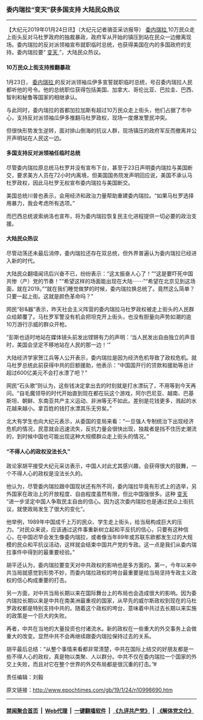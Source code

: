 ### 委内瑞拉“变天”获多国支持 大陆民众热议
------------------------

<p>
 【大纪元2019年01月24日讯】（大纪元记者骆亚采访报导）
 <a href="http://www.epochtimes.com/gb/tag/%E5%A7%94%E5%86%85%E7%91%9E%E6%8B%89.html">
  委内瑞拉
 </a>
 10万民众走上街头反对马杜罗政府的独裁暴政，政府军从开始的镇压到站在民众一边撤离现场。委内瑞拉的反对派领袖宣布就职临时总统，也获得美国在内的多国政府的支持。委内瑞拉要“
 <a href="http://www.epochtimes.com/gb/tag/%E5%8F%98%E5%A4%A9.html">
  变天
 </a>
 ”，大陆民众热议。
</p>
<h4>
 10万民众上街支持推翻暴政
</h4>
<p>
 1月23日，
 <a href="http://www.epochtimes.com/gb/tag/%E5%A7%94%E5%86%85%E7%91%9E%E6%8B%89.html">
  委内瑞拉
 </a>
 的反对派领袖瓜伊多宣誓就职临时总统，号召委内瑞拉人民都听他的号令。他的总统职位获得包括美国、加拿大、哥伦比亚、巴拉圭、巴西、智利和秘鲁等国家的相继承认。
</p>
<p>
 与此同时，委内瑞拉的首都加拉加斯有超过10万民众走上街头，他们占据了市中心，支持反对派领袖瓜伊多推翻马杜罗政权，现场一度爆发警民冲突。
</p>
<p>
 但很快形势发生逆转，面对排山倒海的抗议人群，现场镇压的政府军反而撤离并公开声明站在人民这一边。
</p>
<h4>
 多国支持反对派领袖任临时总统
</h4>
<p>
 尽管委内瑞拉原总统马杜罗并没有宣布下台，甚至于23日声明委内瑞拉与美国断交，要求美方人员在72小时内离境，但美国国务院发声明回应说，美国不承认马杜罗政权，因此马杜罗无权宣布委内瑞拉与美国断交。
</p>
<p>
 美国总统川普也表示，会用经济和政治力量帮助重建委内瑞拉。“如果马杜罗选择用暴力，我会考虑所有选项。”
</p>
<p>
 而巴西总统波索纳洛也宣布，将为委内瑞拉恢复民主化进程提供一切必要的政治支援。
</p>
<h4>
 大陆民众热议
</h4>
<p>
 尽管动荡还未最后消停，委内瑞拉还存在双总统，但外界普遍认为委内瑞拉已经进入新的时代。
</p>
<p>
 大陆民众翻墙闻讯后兴奋不已，纷纷表示：“这太振奋人心了！”“这是要吓死中国共惨（产）党的节奏！”“希望这样的场面能出现在大陆⋯⋯”“希望在北京见到这场面，就在2019。”“就在我们睡觉做梦的时候，委内瑞拉换总统了。竟然这么简单？只要一起上街。这就是颜色革命吗？”
</p>
<p>
 网民“砂&amp;器”表示，昨天社会主义阵营的委内瑞拉马杜罗政权被走上街头的人民群众给颠覆了。马杜罗军警没有机会把坦克开上街头，也没有胆量向声势如潮的逾10万游行示威的群众开枪。
</p>
<p>
 “彭斯也适时地站在媒体镜头前发出铿锵有力的声明：‘当人民发出自由独立的声音时，美国会坚定不移地站在人民的那一边！’”
</p>
<p>
 大陆经济学家贺江兵等人公开表示，委内瑞拉是因为经济危机导致了政权危机。就马杜罗总统此前获得中共的巨额援助，他表示：“中国国开行的贷款和援助等总计超过600亿美元不会打水漂了吧？”
</p>
<p>
 网民“石头歌”则认为，这些钱决定拿出去的时刻就是打水漂玩了，不用等到今天再问。“自毛魔领导的时代开始直到现在都在玩这个游戏，阿尔巴尼亚、越南、巴基斯坦、朝鲜、东南亚共产主义运动、非洲等无不如此。差别是花钱更多，溅起的水花越来越小。拿百姓的钱打水漂其乐无穷矣。”
</p>
<p>
 北大有学生也向大纪元表示，从委国的变局来看：“一旦强人专制统治下出现经济危机的情况，民意就会迅速流失，反抗力量会很快出现，独裁者是挡不住历史潮流的，到时候中国也可能出现这种大规模群众走上街头的情况。”
</p>
<h4>
 “不得人心的政权没法长久”
</h4>
<p>
 政论家胡平接受大纪元采访表示，中国人对此尤其感兴趣，会获得很大的鼓舞，一个不得人心的政权是没法长久的。
</p>
<p>
 他认为，尽管委内瑞拉跟中国现状还有所不同，委内瑞拉毕竟有形式上的选举，另外国家在政治上的开放程度、自由程度虽然有限，但比中国强很多。这种
 <a href="http://www.epochtimes.com/gb/tag/%E5%8F%98%E5%A4%A9.html">
  变天
 </a>
 “进一步坚定中国人争取民主自由的信心。因为这次委内瑞拉也是通过民众上街抗议，就使政局发生了很大的变化”。
</p>
<p>
 他举例，1989年中国成千上万的民众、学生走上街头，给当局构成巨大的压力。“对民众来说，应该通过这件事重新树立起和平反抗的信心，只要有这种信心，在中国迟早会发生像委内瑞拉，或者像当年89年或苏联东欧都发生过的大规模的民众和平抗议活动，这样就会结束中国共产党的专政。这一点是我们从委内瑞拉事件中得到的最重要经验。”
</p>
<p>
 胡平还认为，委内瑞拉要变天对中共政权的影响也是多方面的。第一，今年以来中共当局就感觉到形势不妙，而委内瑞拉政权的垮台最重要是给当局坚持专政主义政权的信心构成重要的打击。
</p>
<p>
 另一方面，对中共当局长期以来在国际舞台上的布局也会造成很大的影响。因为委内瑞拉长期以来是中共在南美洲最重视的国家，从早先的威尔斯政权到现在的马杜罗政权都是特别支持中共的。随着这个政权的垮台，意味着中共过去长期以来实施的政策是一个巨大的失败。
</p>
<p>
 再者，中共在当地的大量投资也付诸流水。新的政权在一些重大的外交事务上会做重大的改变。显然中共不会再继续跟委内瑞拉保持过去的关系。
</p>
<p>
 胡平最后总结：“从整个事情来看都非常清楚，中共在国际上结交的好朋友都是一些不得人心的政权，真是物以类聚、人以群分。中共不仅在委内瑞拉一个国家的外交上失败，而且对它在整个世界的外交布局都是很沉重的打击。”#
</p>
<p>
 责任编辑：刘毅
</p>

原文链接：http://www.epochtimes.com/gb/19/1/24/n10998690.htm


------------------------
#### [禁闻聚合首页](https://github.com/gfw-breaker/banned-news/blob/master/README.md) &nbsp;|&nbsp; [Web代理](https://github.com/gfw-breaker/open-proxy/blob/master/README.md) &nbsp;|&nbsp; [一键翻墙软件](https://github.com/gfw-breaker/nogfw/blob/master/README.md) &nbsp;|&nbsp; [《九评共产党》](https://github.com/gfw-breaker/9ping.md/blob/master/README.md#九评之一评共产党是什么) &nbsp;|&nbsp; [《解体党文化》](https://github.com/gfw-breaker/jtdwh.md/blob/master/README.md#绪论)